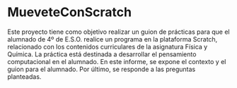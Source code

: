 # MueveteConScratch
Este proyecto tiene como objetivo realizar un guion de prácticas para que el alumnado de 4º de E.S.O. realice un programa en la plataforma Scratch, relacionado con los contenidos curriculares de la asignatura Física y Química. La práctica está destinada a desarrollar el pensamiento computacional en el alumnado. En este informe, se expone el contexto y el guion para el alumnado. Por último, se responde a las preguntas planteadas.
